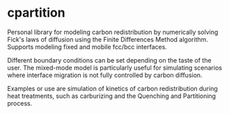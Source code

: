 # cpartition

Personal library for modeling carbon redistribution by numerically solving Fick's laws of diffusion using the Finite Differences Method algorithm.
Supports modeling fixed and mobile fcc/bcc interfaces. 

Different boundary conditions can be set depending on the taste of the user. The mixed-mode model is particularly useful for simulating scenarios where interface migration is not fully controlled by carbon diffusion.

Examples or use are simulation of kinetics of carbon redistribution during heat treatments, such as carburizing and the Quenching and Partitioning process.
